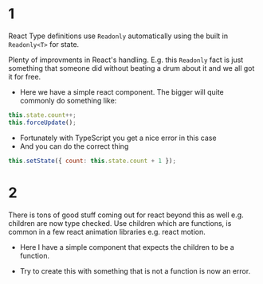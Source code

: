 # 1
React Type definitions use `Readonly` automatically using the built in `Readonly<T>` for state. 

Plenty of improvments in React's handling. E.g. this `Readonly` fact is just something that someone did without beating a drum about it and we all got it for free.

* Here we have a simple react component. The bigger will quite commonly do something like: 

```js
this.state.count++;
this.forceUpdate();
```
* Fortunately with TypeScript you get a nice error in this case
* And you can do the correct thing 

```js
this.setState({ count: this.state.count + 1 });
```

# 2
There is tons of good stuff coming out for react beyond this as well e.g. children are now type checked. Use children which are functions, is common in a few react animation libraries e.g. react motion. 

* Here I have a simple component that expects the children to be a function. 

* Try to create this with something that is not a function is now an error.


